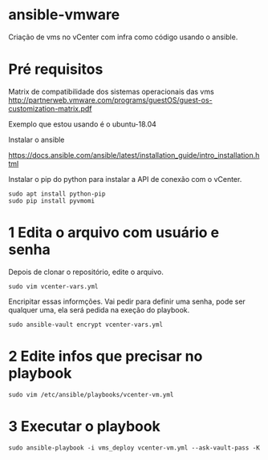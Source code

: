 # ansible-vmware

Criação de vms no vCenter com infra como código usando o ansible.

# Pré requisitos
Matrix de compatibilidade dos sistemas operacionais das vms
http://partnerweb.vmware.com/programs/guestOS/guest-os-customization-matrix.pdf

Exemplo que estou usando é o ubuntu-18.04

Instalar o ansible

https://docs.ansible.com/ansible/latest/installation_guide/intro_installation.html

Instalar o pip do python para instalar a API de conexão com o vCenter.

```
sudo apt install python-pip
sudo pip install pyvmomi
```
# 1 Edita o arquivo com usuário e senha

Depois de clonar o repositório, edite o arquivo.
```
sudo vim vcenter-vars.yml
```
Encripitar essas informções. Vai pedir para definir uma senha, pode ser qualquer uma, ela será pedida na exeção do playbook.
```
sudo ansible-vault encrypt vcenter-vars.yml
```

# 2 Edite infos que precisar no playbook

```
sudo vim /etc/ansible/playbooks/vcenter-vm.yml
```

# 3 Executar  o playbook
```
sudo ansible-playbook -i vms_deploy vcenter-vm.yml --ask-vault-pass -K
```
